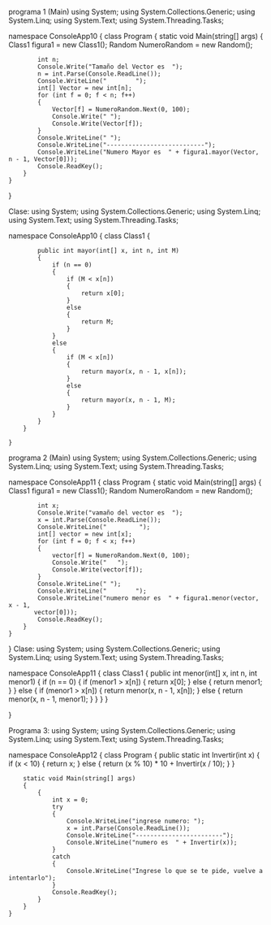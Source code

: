 programa 1
(Main) 
using System;
using System.Collections.Generic;
using System.Linq;
using System.Text;
using System.Threading.Tasks;

namespace ConsoleApp10
{
    class Program
    {
        static void Main(string[] args)
        {
            Class1 figura1 = new Class1();
            Random NumeroRandom = new Random();

            int n;
            Console.Write("Tamaño del Vector es  ");
            n = int.Parse(Console.ReadLine());
            Console.WriteLine("        ");
            int[] Vector = new int[n];
            for (int f = 0; f < n; f++)
            {
                Vector[f] = NumeroRandom.Next(0, 100);
                Console.Write(" ");
                Console.Write(Vector[f]);
            }
            Console.WriteLine(" ");
            Console.WriteLine("---------------------------");
            Console.WriteLine("Numero Mayor es  " + figura1.mayor(Vector, n - 1, Vector[0]));
            Console.ReadKey();
        }
    }
}

Clase:
using System;
using System.Collections.Generic;
using System.Linq;
using System.Text;
using System.Threading.Tasks;

namespace ConsoleApp10
{
    class Class1
    {
        
            public int mayor(int[] x, int n, int M)
            {
                if (n == 0)
                {
                    if (M < x[n])
                    {
                        return x[0];
                    }
                    else
                    {
                        return M;
                    }
                }
                else
                {
                    if (M < x[n])
                    {
                        return mayor(x, n - 1, x[n]);
                    }
                    else
                    {
                        return mayor(x, n - 1, M);
                    }
                }
            }
        }

    }


programa 2
(Main) 
using System;
using System.Collections.Generic;
using System.Linq;
using System.Text;
using System.Threading.Tasks;

namespace ConsoleApp11
{
    class Program
    {
        static void Main(string[] args)
        {
            Class1 figura1 = new Class1();
            Random NumeroRandom = new Random();

            int x;
            Console.Write("vamaño del vector es  ");
            x = int.Parse(Console.ReadLine());
            Console.WriteLine("         ");
            int[] vector = new int[x];
            for (int f = 0; f < x; f++)
            {
                vector[f] = NumeroRandom.Next(0, 100);
                Console.Write("   ");
                Console.Write(vector[f]);
            }
            Console.WriteLine(" ");
            Console.WriteLine("        ");
            Console.WriteLine("numero menor es  " + figura1.menor(vector, x - 1,
           vector[0]));
            Console.ReadKey();
        }
    }
}
Clase:
using System;
using System.Collections.Generic;
using System.Linq;
using System.Text;
using System.Threading.Tasks;

namespace ConsoleApp11
{
    class Class1
    {
        public int menor(int[] x, int n, int menor1)
        {
            if (n == 0)
            {
                if (menor1 > x[n])
                {
                    return x[0];
                }
                else
                {
                    return menor1;
                }
            }
            else
            {
                if (menor1 > x[n])
                {
                    return menor(x, n - 1, x[n]);
                }
                else
                {
                    return menor(x, n - 1, menor1);
                }
            }
        }
    }


}

Programa 3:
using System;
using System.Collections.Generic;
using System.Linq;
using System.Text;
using System.Threading.Tasks;

namespace ConsoleApp12
{
    class Program
    {
        public static int Invertir(int x)
        {
            if (x < 10)
            {
                return x;
            }
            else
            {
                return (x % 10) * 10 + Invertir(x / 10);
            }
        }

        static void Main(string[] args)
        {
            {
                int x = 0;
                try
                {
                    Console.WriteLine("ingrese numero: ");
                    x = int.Parse(Console.ReadLine());
                    Console.WriteLine("------------------------");
                    Console.WriteLine("numero es  " + Invertir(x));
                }
                catch
                {
                    Console.WriteLine("Ingrese lo que se te pide, vuelve a intentarlo");
                }
                Console.ReadKey();
            }
        }
    }
